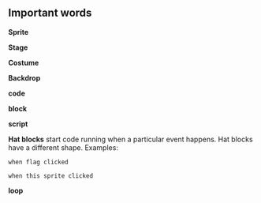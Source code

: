 ## Important words

**Sprite**

**Stage**

**Costume**

**Backdrop**

**code**

**block**

**script**

**Hat blocks** start code running when a particular event happens. Hat blocks have a different shape. Examples:

```blocks
when flag clicked

when this sprite clicked
```

**loop**



